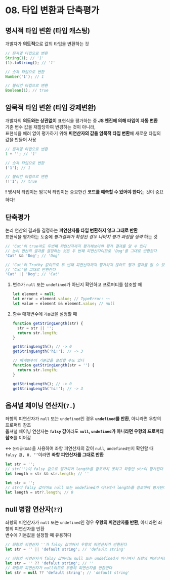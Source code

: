 # 08. 타입 변환과 단축평가

## 명시적 타입 변환 (타입 캐스팅)

개발자가 **의도적**으로 값의 타입을 변환하는 것

```js
// 문자열 타입으로 변환
String(1); // '1'
(1).toString(); // '1'

// 숫자 타입으로 변환
Number('1'); // 1

// 불리언 타입으로 변환
Boolean(1); // true
```

## 암묵적 타입 변환 (타입 강제변환)

개발자의 **의도와는 상관없이** 표현식을 평가하는 중 **JS 엔진에 의해 타입이 자동 변환** <br>
기존 변수 값을 재할당하여 변경하는 것이 아니라,<br>
표현식을 에러 없이 평가하기 위해 **피연산자의 값을 암묵적 타입 변환**해 새로운 타입의 값을 만들어 사용

```js
// 문자열 타입으로 변환
1 + ''; // '1'

// 숫자 타입으로 변환
('1'); // 1

// 불리언 타입으로 변환
!!'1'; // true
```

❗️ 명시적 타입이든 암묵적 타입이든 중요한건 **코드를 예측할 수 있어야 한다**는 것이 중요하다!

## 단축평가

논리 연산의 결과를 결정하는 **피연산자를 타입 변환하지 않고 그대로 반환** <br>
표현식을 평가하는 도중에 _평가결과가 확정된 경우 나머지 평가 과정을 생략_ 하는 것

```js
// 'Cat'이 true여도 두번째 피연산자까지 평가해보아야 평가 결과를 알 수 있다
// 논리 연산의 결과를 결정하는 것은 두 번째 피연산자이므로 'Dog'를 그대로 반환한다
'Cat' && 'Dog'; // 'Dog'

// 'Cat'이 Truthy 값이므로 두 번째 피연산자까지 평가하지 않아도 평가 결과를 알 수 있다
// 'Cat'을 그대로 반환한다
'Cat' || 'Dog'; // 'Cat'
```

1. 변수가 `null` 또는 `undefined`가 아닌지 확인하고 프로퍼티를 참조할 때

   ```js
   let element = null;
   let error = element.value; // TypeError: ~~
   let value = element && element.value; // null
   ```

2. 함수 매개변수에 `기본값`을 설정할 때

   ```js
   function getStringLength(str) {
     str = str || '';
     return str.length;
   }

   getStringLength(); // -> 0
   getStringLength('hi!'); // -> 3

   // 매개변수의 기본값을 설정할 수도 있다
   function getStringLength(str = '') {
     return str.length;
   }

   getStringLength(); // -> 0
   getStringLength('hi!'); // -> 3
   ```

## 옵셔널 체이닝 연산자(`?.`)

좌항의 피연산자가 `null` 또는 `undefined`인 경우 **`undefined`를 반환**, 아니라면 우항의 프로퍼티 참조 <br>
옵셔널 체이닝 연산자는 **`falsy` 값**이라도 **`null`, `undefined`가 아니라면 우항의 프로퍼티 참조**를 이어감 <br>

↔ `논리곱(&&)`을 사용하여 좌항 피연산자의 값이 `null`, `undefined인`지 확인할 때 `falsy 값, 0, ‘’`이라면 **좌항 피연산자를 그대로 반환** <br>

```js
let str = '';
// str('')이 falsy 값으로 평가되어 length를 참조하지 못하고 좌항인 str이 평가된다
let length = str && str.length; // ''

let str = '';
// str이 falsy 값이어도 null 또는 undefined가 아니여서 length를 참조하여 평가된다
let length = str?.length; // 0
```

## null 병합 연산자(`??`)

좌항의 피연산자가 `null` 또는 `undefined`인 경우 **우항의 피연산자를 반환**, 아니라면 좌항의 피연산자를 반환<br>
변수에 기본값을 설정할 때 유용하다<br>

```js
// 좌항의 피연산자 ''가 falsy 값이어서 우항의 피연산자가 반환된다
let str = '' || 'default string'; // 'default string'

// 좌항의 피연산자가 falsy 값이어도 null 또는 undefined가 아니여서 좌항의 피연산자를 반환한다
let str = '' ?? 'defalut string'; // ''
// 좌항의 피연산자가 null이므로 우항의 피연산자를 반환한다
let str = null ?? 'default string'; // 'default string'
```
